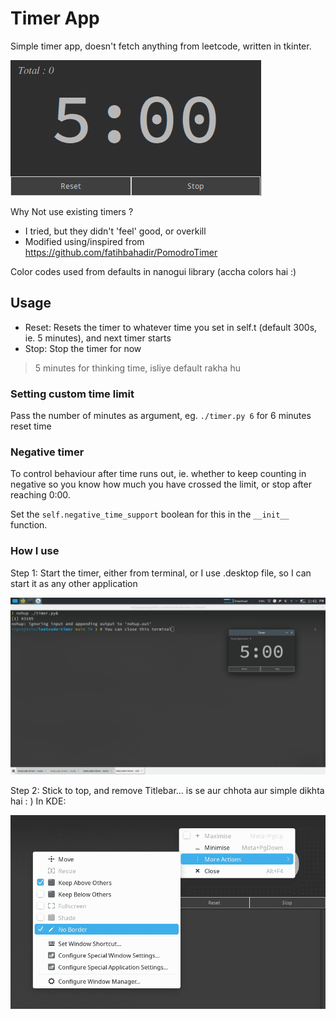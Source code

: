 # Timer App

Simple timer app, doesn't fetch anything from leetcode, written in tkinter.

![](./images/ss.png)

Why Not use existing timers ?
- I tried, but they didn't 'feel' good, or overkill
- Modified using/inspired from https://github.com/fatihbahadir/PomodroTimer

Color codes used from defaults in nanogui library (accha colors hai :)

## Usage

* Reset: Resets the timer to whatever time you set in self.t (default 300s, ie. 5 minutes), and next timer starts
* Stop:  Stop the timer for now

> 5 minutes for thinking time, isliye default rakha hu

### Setting custom time limit

Pass the number of minutes as argument, eg. `./timer.py 6` for 6 minutes reset
time

### Negative timer

To control behaviour after time runs out, ie. whether to keep counting in
negative so you know how much you have crossed the limit, or stop after reaching
0:00.

Set the `self.negative_time_support` boolean for this in the `__init__`
function.

### How I use

Step 1: Start the timer, either from terminal, or I use .desktop file, so I can start it as any other application

<img src="./images/step1.png" styles="max-width:500;" />

Step 2: Stick to top, and remove Titlebar... is se aur chhota aur simple dikhta hai : )
        In KDE:

<img src="./images/step2.png" styles="max-width:500;" />

